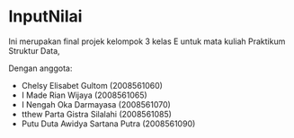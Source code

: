 # InputNilai
Ini merupakan final projek kelompok 3 kelas E untuk mata kuliah Praktikum Struktur Data,

Dengan anggota:

- Chelsy Elisabet Gultom					      (2008561060)
- I Made Rian Wijaya						        (2008561065)
- I Nengah Oka Darmayasa		          	(2008561070)
- tthew Parta Gistra Silalahi		        (2008561085)
- Putu Duta Awidya Sartana Putra      	(2008561090)
